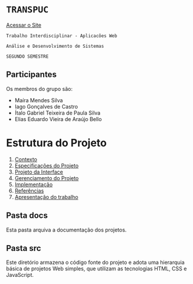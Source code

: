 
# `TRANSPUC`  

[Acessar o Site](./src/HomePage/index.html)

`Trabalho Interdisciplinar - Aplicacões Web`

`Análise e Desenvolvimento de Sistemas`

`SEGUNDO SEMESTRE` 


## Participantes

Os membros do grupo são: 
- Maíra Mendes Silva
- Iago Gonçalves de Castro
- Ítalo Gabriel Teixeira de Paula Silva
- Elias Eduardo Vieira de Araújo Bello

# Estrutura do Projeto

1. [Contexto](./docs/1-Contexto.md)
2. [Especificações do Projeto](./docs/2-Especificação.md)
3. [Projeto da Interface](./docs/3-Interface.md)
4. [Gerenciamento do Projeto](./docs/4-Gerenciamento-Projeto.md)
5. [Implementação](./docs/5-Implementação.md)
6. [Referências](./docs/6-Referências.md)
7. [Apresentação do trabalho](./docs/apresentacao/README.md) 

## Pasta docs

Esta pasta arquiva a documentação dos projetos.

## Pasta src

Este diretório armazena o código fonte do projeto e adota uma hierarquia
básica de projetos Web simples, que utilizam as tecnologias HTML, CSS e
JavaScript.


